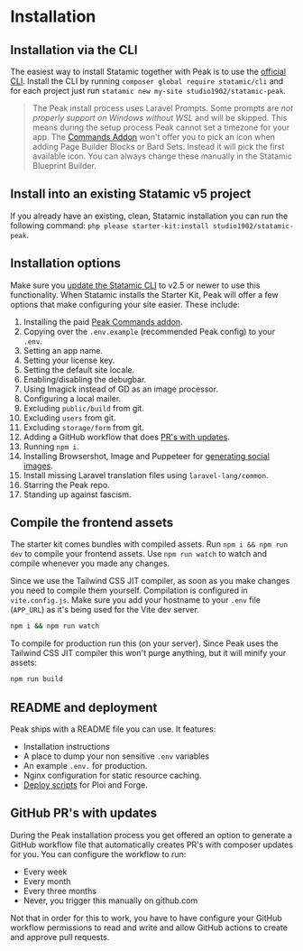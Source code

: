 # Installation

## Installation via the CLI

The easiest way to install Statamic together with Peak is to use the [official CLI](https://github.com/statamic/cli). Install the CLI by running `composer global require statamic/cli` and for each project just run `statamic new my-site studio1902/statamic-peak`.

> The Peak install process uses Laravel Prompts. Some prompts are *not properly support on Windows without WSL* and will be skipped. This means during the setup process Peak cannot set a timezone for your app. The [Commands Addon](/getting-started/commands.html) won't offer you to pick an icon when adding Page Builder Blocks or Bard Sets. Instead it will pick the first available icon. You can always change these manually in the Statamic Blueprint Builder.

## Install into an existing Statamic v5 project

If you already have an existing, clean, Statamic installation you can run the following command: `php please starter-kit:install studio1902/statamic-peak`.

## Installation options
Make sure you [update the Statamic CLI](https://github.com/statamic/cli#updating-the-cli-tool) to v2.5 or newer to use this functionality. When Statamic installs the Starter Kit, Peak will offer a few options that make configuring your site easier. These include:

1. Installing the paid [Peak Commands addon](/getting-started/commands.html).
2. Copying over the `.env.example` (recommended Peak config) to your `.env`.
3. Setting an app name.
4. Setting your license key.
5. Setting the default site locale.
6. Enabling/disabling the debugbar.
7. Using Imagick instead of GD as an image processor.
8. Configuring a local mailer.
9. Excluding `public/build` from git.
10. Excluding `users` from git.
11. Excluding `storage/form` from git.
12. Adding a GitHub workflow that does [PR's with updates](/getting-started/installation.html#github-pr-s-with-updates).
13. Running `npm i`.
14. Installing Browsershot, Image and Puppeteer for [generating social images](/features/social-images-generation.html).
15. Install missing Laravel translation files using `laravel-lang/common`.
16. Starring the Peak repo.
17. Standing up against fascism.

## Compile the frontend assets

The starter kit comes bundles with compiled assets. Run `npm i && npm run dev` to compile your frontend assets. Use `npm run watch` to watch and compile whenever you made any changes.

Since we use the Tailwind CSS JIT compiler, as soon as you make changes you need to compile them yourself. Compilation is configured in `vite.config.js`. Make sure you add your hostname to your `.env` file (`APP_URL`) as it's being used for the Vite dev server.

```bash
npm i && npm run watch
```

To compile for production run this (on your server). Since Peak uses the Tailwind CSS JIT compiler this won't purge anything, but it will minify your assets:

```bash
npm run build
```
## README and deployment

Peak ships with a README file you can use. It features:

* Installation instructions
* A place to dump your non sensitive `.env` variables
* An example `.env.` for production.
* Nginx configuration for static resource caching.
* [Deploy scripts](/other/deployment-script.html) for Ploi and Forge.

## GitHub PR's with updates

During the Peak installation process you get offered an option to generate a GitHub workflow file that automatically creates PR's with composer updates for you. You can configure the workflow to run:
* Every week
* Every month
* Every three months
* Never, you trigger this manually on github.com

Not that in order for this to work, you have to have configure your GitHub workflow permissions to read and write and allow GitHub actions to create and approve pull requests.
